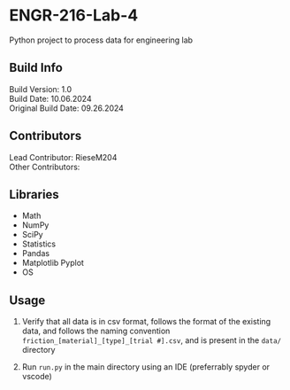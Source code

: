 # ENGR-216-Lab-4

Python project to process data for engineering lab

## Build Info

Build Version: 1.0<br />
Build Date: 10.06.2024<br />
Original Build Date: 09.26.2024<br />

## Contributors

Lead Contributor: RieseM204<br />
Other Contributors: <br />

## Libraries

- Math
- NumPy
- SciPy
- Statistics
- Pandas
- Matplotlib Pyplot
- OS

## Usage

1. Verify that all data is in csv format, follows the format of the existing data, and follows the naming convention `friction_[material]_[type]_[trial #].csv`, and is present in the `data/` directory

2. Run `run.py` in the main directory using an IDE (preferrably spyder or vscode)
